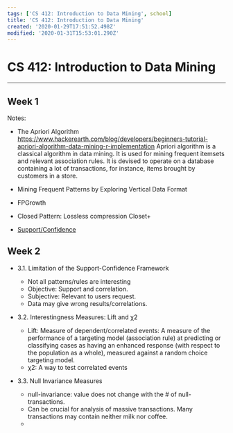 ```yaml
---
tags: ['CS 412: Introduction to Data Mining', school]
title: 'CS 412: Introduction to Data Mining'
created: '2020-01-29T17:51:52.498Z'
modified: '2020-01-31T15:53:01.290Z'
---
```


# CS 412: Introduction to Data Mining
---
## Week 1

Notes:

 - The Apriori Algorithm
https://www.hackerearth.com/blog/developers/beginners-tutorial-apriori-algorithm-data-mining-r-implementation
Apriori algorithm is a classical algorithm in data mining. It is used for mining frequent itemsets and relevant association rules. It is devised to operate on a database containing a lot of transactions, for instance, items brought by customers in a store.

- Mining Frequent Patterns by Exploring Vertical Data Format
- FPGrowth
- Closed Pattern: Lossless compression 
Closet+

- [Support/Confidence](https://www.quora.com/What-is-support-and-confidence-in-data-mining#)

## Week 2

- 3.1. Limitation of the Support-Confidence Framework
  - Not all patterns/rules are interesting 
  - Objective: Support and correlation. 
  - Subjective: Relevant to users request. 
  - Data may give wrong results/correlations. 

- 3.2. Interestingness Measures: Lift and χ2
  - Lift: Measure of dependent/correlated events: A measure of the performance of a targeting model (association rule) at predicting or classifying cases as having an enhanced response (with respect to the population as a whole), measured against a random choice targeting model.
  - χ2: A way to test correlated events


- 3.3. Null Invariance Measures
  - null-invariance: value does not change with the # of null-transactions. 
  - Can be crucial for analysis of massive transactions. Many transactions may contain neither milk nor coffee. 
  - 

